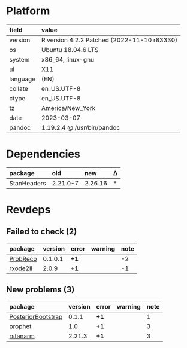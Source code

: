 # Platform

|field    |value                                       |
|:--------|:-------------------------------------------|
|version  |R version 4.2.2 Patched (2022-11-10 r83330) |
|os       |Ubuntu 18.04.6 LTS                          |
|system   |x86_64, linux-gnu                           |
|ui       |X11                                         |
|language |(EN)                                        |
|collate  |en_US.UTF-8                                 |
|ctype    |en_US.UTF-8                                 |
|tz       |America/New_York                            |
|date     |2023-03-07                                  |
|pandoc   |1.19.2.4 @ /usr/bin/pandoc                  |

# Dependencies

|package     |old      |new     |Δ  |
|:-----------|:--------|:-------|:--|
|StanHeaders |2.21.0-7 |2.26.16 |*  |

# Revdeps

## Failed to check (2)

|package  |version |error  |warning |note |
|:--------|:-------|:------|:-------|:----|
|[ProbReco](failures.md#probreco)|0.1.0.1 |__+1__ |        |-2   |
|[rxode2ll](failures.md#rxode2ll)|2.0.9   |__+1__ |        |-1   |

## New problems (3)

|package            |version |error  |warning |note |
|:------------------|:-------|:------|:-------|:----|
|[PosteriorBootstrap](problems.md#posteriorbootstrap)|0.1.1   |__+1__ |        |1    |
|[prophet](problems.md#prophet)|1.0     |__+1__ |        |3    |
|[rstanarm](problems.md#rstanarm)|2.21.3  |__+1__ |        |3    |

